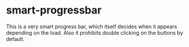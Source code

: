 # smart-progressbar
This is a very smart progress bar, which itself decides when it appears depending on the load. Also it prohibits double clicking on the buttons by default.
